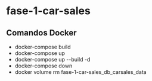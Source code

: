 # fase-1-car-sales

## Comandos Docker
- docker-compose build
- docker-compose up
- docker-compose up --build -d
- docker-compose down
- docker volume rm fase-1-car-sales_db_carsales_data